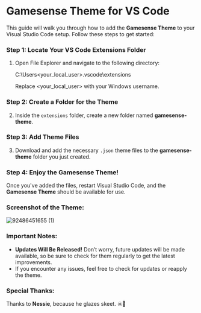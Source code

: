 # Gamesense Theme for VS Code

This guide will walk you through how to add the **Gamesense Theme** to your Visual Studio Code setup. Follow these steps to get started:

### Step 1: Locate Your VS Code Extensions Folder

1. Open File Explorer and navigate to the following directory:

   C:\Users\<your_local_user>\.vscode\extensions

   Replace <your_local_user> with your Windows username.

### Step 2: Create a Folder for the Theme

2. Inside the `extensions` folder, create a new folder named **gamesense-theme**.

### Step 3: Add Theme Files

3. Download and add the necessary `.json` theme files to the **gamesense-theme** folder you just created.

### Step 4: Enjoy the Gamesense Theme!

Once you've added the files, restart Visual Studio Code, and the **Gamesense Theme** should be available for use.

### Screenshot of the Theme:

![92486451655 (1)](https://github.com/user-attachments/assets/8ffe8364-c422-4838-a43d-57a24ebbdf49)

### **Important Notes:**
- **Updates Will Be Released!** Don’t worry, future updates will be made available, so be sure to check for them regularly to get the latest improvements.
- If you encounter any issues, feel free to check for updates or reapply the theme.

### Special Thanks:
Thanks to **Nessie**, because he glazes skeet. ☠🙏
